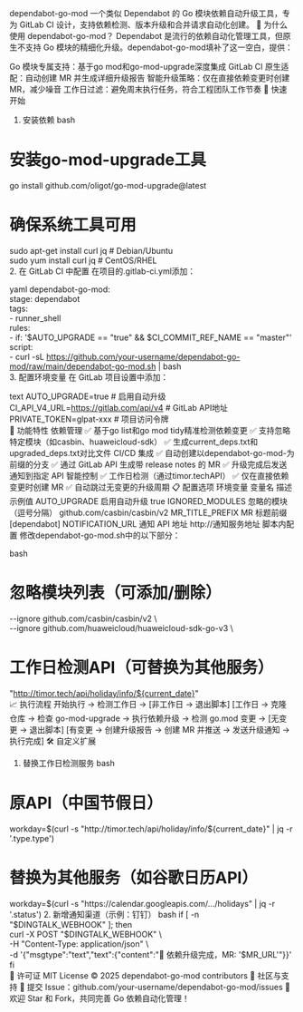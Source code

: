 dependabot-go-mod
一个类似 Dependabot 的 Go 模块依赖自动升级工具，专为 GitLab CI 设计，支持依赖检测、版本升级和合并请求自动化创建。
🤖 为什么使用 dependabot-go-mod？
Dependabot 是流行的依赖自动化管理工具，但原生不支持 Go 模块的精细化升级。dependabot-go-mod填补了这一空白，提供：

Go 模块专属支持：基于go mod和go-mod-upgrade深度集成
GitLab CI 原生适配：自动创建 MR 并生成详细升级报告
智能升级策略：仅在直接依赖变更时创建 MR，减少噪音
工作日过滤：避免周末执行任务，符合工程团队工作节奏
🚀 快速开始
1. 安装依赖
bash
# 安装go-mod-upgrade工具  
go install github.com/oligot/go-mod-upgrade@latest  

# 确保系统工具可用  
sudo apt-get install curl jq  # Debian/Ubuntu  
sudo yum install curl jq      # CentOS/RHEL  
2. 在 GitLab CI 中配置
在项目的.gitlab-ci.yml添加：

yaml
dependabot-go-mod:  
  stage: dependabot  
  tags:  
    - runner_shell  
  rules:  
    - if: '$AUTO_UPGRADE == "true" && $CI_COMMIT_REF_NAME == "master"'  
  script:  
    - curl -sL https://github.com/your-username/dependabot-go-mod/raw/main/dependabot-go-mod.sh | bash  
3. 配置环境变量
在 GitLab 项目设置中添加：

text
AUTO_UPGRADE=true            # 启用自动升级  
CI_API_V4_URL=https://gitlab.com/api/v4  # GitLab API地址  
PRIVATE_TOKEN=glpat-xxx       # 项目访问令牌  
🧰 功能特性
依赖管理
✅ 基于go list和go mod tidy精准检测依赖变更
✅ 支持忽略特定模块（如casbin、huaweicloud-sdk）
✅ 生成current_deps.txt和upgraded_deps.txt对比文件
CI/CD 集成
✅ 自动创建以dependabot-go-mod-为前缀的分支
✅ 通过 GitLab API 生成带 release notes 的 MR
✅ 升级完成后发送通知到指定 API
智能控制
✅ 工作日检测（通过timor.techAPI）
✅ 仅在直接依赖变更时创建 MR
✅ 自动跳过无变更的升级周期
📋 配置选项
环境变量
变量名	描述	示例值
AUTO_UPGRADE	启用自动升级	true
IGNORED_MODULES	忽略的模块（逗号分隔）	github.com/casbin/casbin/v2
MR_TITLE_PREFIX	MR 标题前缀	[dependabot]
NOTIFICATION_URL	通知 API 地址	http://通知服务地址
脚本内配置
修改dependabot-go-mod.sh中的以下部分：

bash
# 忽略模块列表（可添加/删除）  
--ignore github.com/casbin/casbin/v2 \  
--ignore github.com/huaweicloud/huaweicloud-sdk-go-v3 \  

# 工作日检测API（可替换为其他服务）  
"http://timor.tech/api/holiday/info/${current_date}"  
📈 执行流程
开始执行 → 检测工作日 → [非工作日 → 退出脚本]
[工作日 → 克隆仓库 → 检查 go-mod-upgrade → 执行依赖升级 → 检测 go.mod 变更 → [无变更 → 退出脚本]
[有变更 → 创建升级报告 → 创建 MR 并推送 → 发送升级通知 → 执行完成]
🛠️ 自定义扩展
1. 替换工作日检测服务
bash
# 原API（中国节假日）  
workday=$(curl -s "http://timor.tech/api/holiday/info/${current_date}" | jq -r '.type.type')  

# 替换为其他服务（如谷歌日历API）  
workday=$(curl -s "https://calendar.googleapis.com/.../holidays" | jq -r '.status')  
2. 新增通知渠道（示例：钉钉）
bash
if [ -n "$DINGTALK_WEBHOOK" ]; then  
  curl -X POST "$DINGTALK_WEBHOOK" \  
    -H "Content-Type: application/json" \  
    -d '{"msgtype":"text","text":{"content":"🚀 依赖升级完成，MR: '$MR_URL'"}}'  
fi  
📄 许可证
MIT License © 2025 dependabot-go-mod contributors
👥 社区与支持
🐛 提交 Issue：github.com/your-username/dependabot-go-mod/issues
🌟 欢迎 Star 和 Fork，共同完善 Go 依赖自动化管理！
